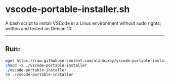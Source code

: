 # vscode-portable-installer.sh
A bash script to install VSCode in a Linux environment without sudo rights; written and tested on Debian 10.

---

## Run:

```bash
wget https://raw.githubusercontent.com/alanbixby/vscode-portable-installer/master/vscode-portable-installer.sh
chmod +x ./vscode-portable-installer
./vscode-portable-installer
rm ./vscode-portable-installer
```
